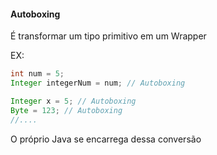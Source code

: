 #### Autoboxing

É transformar um tipo primitivo em um Wrapper

EX:

```java
int num = 5;
Integer integerNum = num; // Autoboxing

Integer x = 5; // Autoboxing
Byte = 123; // Autoboxing
//....
```

O próprio Java se encarrega dessa conversão